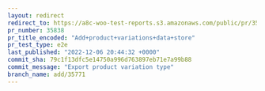 ```yaml
---
layout: redirect
redirect_to: https://a8c-woo-test-reports.s3.amazonaws.com/public/pr/35838/e2e/index.html
pr_number: 35838
pr_title_encoded: "Add+product+variations+data+store"
pr_test_type: e2e
last_published: "2022-12-06 20:44:32 +0000"
commit_sha: 79c1f13dfc5e14750a996d763897eb71e7a99b88
commit_message: "Export product variation type"
branch_name: add/35771
---
```

